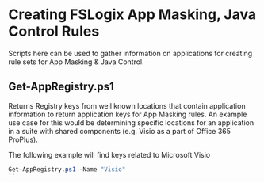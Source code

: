 # Creating FSLogix App Masking, Java Control Rules

Scripts here can be used to gather information on applications for creating rule sets for App Masking & Java Control.

## Get-AppRegistry.ps1

Returns Registry keys from well known locations that contain application information to return application keys for App Masking rules. An example use case for this would be determining specific locations for an application in a suite with shared components (e.g. Visio as a part of Office 365 ProPlus).

The following example will find keys related to Microsoft Visio

```powershell
Get-AppRegistry.ps1 -Name "Visio"
``